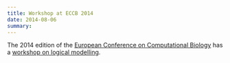 ```yaml
---
title: Workshop at ECCB 2014
date: 2014-08-06
summary: 
---
```


The 2014 edition of the [European Conference on Computational Biology](http://www.eccb14.org)
has a [workshop on logical modelling](http://www.eccb14.org/program/workshops/lmacn).

